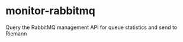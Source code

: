 monitor-rabbitmq
================

Query the RabbitMQ management API for queue statistics and send to Riemann

